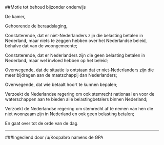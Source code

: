##Motie tot behoud bijzonder onderwijs 
 
De kamer,

Gehoorende de beraadslaging,

Constaterende, dat er niet-Nederlanders zijn die belasting betalen in Nederland, maar niets te zeggen hebben over het Nederlandse beleid, behalve dat van de woongemeente;

Constaterende, dat er Nederlanders zijn die geen belasting betalen in Nederland, maar wel invloed hebben op het beleid;

Overwegende, dat de situatie is ontstaan dat er niet-Nederlanders zijn die meer bijdragen aan de maatschappij dan Nederlanders;

Overwegende, dat wie betaalt hoort te kunnen bepalen;

Verzoekt de Nederlandse regering om ook stemrecht nationaal en voor de waterschappen aan te bieden alle belastingbetalers binnen Nederland;

Verzoekt de Nederlandse regering om stemrecht af te nemen van hen die niet woonzaam zijn in Nederland en ook geen belasting betalen;

En gaat over tot de orde van de dag.

---

###Ingediend door /u/Koopabro namens de GPA